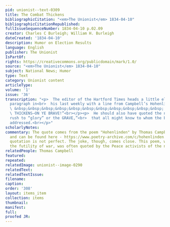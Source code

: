 ```yaml
---
pid: unionist--text-0309
title: The Combat Thickens
bibliographicCitation: "<em>The Unionist</em> 1834-04-10"
bibliographicCitationRepublished: 
fullIssueSequenceNumber: 1834-04-10 p.02.09
creator: Charles C Burleigh; William H. Burleigh
dateCreated: '1834-04-10'
description: Humor on Election Results
language: English
publisher: The Unionist
IsPartOf: 
rights: https://creativecommons.org/publicdomain/mark/1.0/
source: "<em>The Unionist</em> 1834-04-10"
subject: National News; Humor
type: Text
category: Unionist content
articleType: 
volume: '1'
issue: '36'
transcription: "<p>  The editor of the Hartford Times heads a little electioneering
  paragraph in<br>  his last weekly with a line from Campbell’s Hohenlinden—<br></p><p>
  \ &nbsp;&nbsp;&nbsp;&nbsp;&nbsp;&nbsp;&nbsp;&nbsp;&nbsp;&nbsp;&nbsp; “THE COMBAT<br>
  \ THICKENS—ON YE BRAVE!”<br></p><p>  He should also have quoted the next line—“Who
  rush to “glory” or the GRAVE,”<br>  that all might know to whom the battle cry was
  addressed.<br></p>"
scholarlyNotes: 
commentary: The quote comes from the poem "Hohenlinden" by Thomas Campbell (1777-1844),
  and can be found here - https://www.poetry-archive.com/c/hohenlinden.html . The
  quotation is not perfect. The joke, though, comes close. This poem, which highlights
  the futility of war, was often quoted by the Peace activists of the nineteenth-century.
relatedPeople: Thomas Campbell
featured: 
repeated: 
relatedImage: unionist--image-0290
relatedText: 
relatedTextIssue: 
filename: 
caption: 
order: '308'
layout: items_item
collection: items
thumbnail: 
manifest: 
full: 
proofed JR: 
---
```

